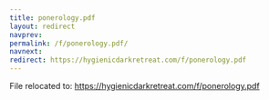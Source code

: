 ```yaml
---
title: ponerology.pdf
layout: redirect
navprev: 
permalink: /f/ponerology.pdf/
navnext: 
redirect: https://hygienicdarkretreat.com/f/ponerology.pdf
---
```


File relocated to: <https://hygienicdarkretreat.com/f/ponerology.pdf>
